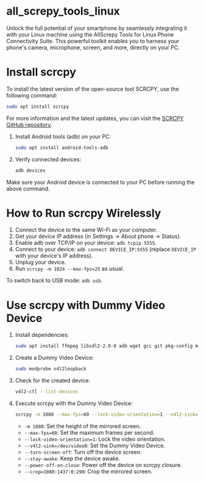 # all_screpy_tools_linux
Unlock the full potential of your smartphone by seamlessly integrating it with your Linux machine using the AllScrepy Tools for Linux Phone Connectivity Suite. This powerful toolkit enables you to harness your phone's camera, microphone, screen, and more, directly on your PC.


# Install scrcpy

To install the latest version of the open-source tool SCRCPY, use the following command:

```bash
sudo apt install scrcpy
```

For more information and the latest updates, you can visit the [SCRCPY GitHub repository](https://github.com/Genymobile/scrcpy).

1. Install Android tools (adb) on your PC:

    ```bash
    sudo apt install android-tools-adb
    ```

2. Verify connected devices:

    ```bash
    adb devices
    ```

Make sure your Android device is connected to your PC before running the above command.


# How to Run scrcpy Wirelessly

1. Connect the device to the same Wi-Fi as your computer.
2. Get your device IP address (in Settings → About phone → Status).
3. Enable adb over TCP/IP on your device: `adb tcpip 5555`.
4. Connect to your device: `adb connect DEVICE_IP:5555` (replace `DEVICE_IP` with your device's IP address).
5. Unplug your device.
6. Run `scrcpy -m 1024 --max-fps=25` as usual.



To switch back to USB mode: `adb usb`.



# Use scrcpy with Dummy Video Device

1. Install dependencies:

    ```bash
    sudo apt install ffmpeg libsdl2-2.0-0 adb wget gcc git pkg-config meson ninja-build libsdl2-dev libavcodec-dev libavdevice-dev libavformat-dev libavutil-dev v4l2loopback-dkms v4l2loopback-utils
    ```

2. Create a Dummy Video Device:

    ```bash
    sudo modprobe v4l2loopback
    ```

3. Check for the created device:

    ```bash
    v4l2-ctl --list-devices
    ```

4. Execute scrcpy with the Dummy Video Device:

    ```bash
    scrcpy -m 1080 --max-fps=60 --lock-video-orientation=1 --v4l2-sink=/dev/video0 --turn-screen-off --stay-awake --power-off-on-close --crop=1080:1437:0:290
    ```

   - `-m 1080`: Set the height of the mirrored screen.
   - `--max-fps=60`: Set the maximum frames per second.
   - `--lock-video-orientation=1`: Lock the video orientation.
   - `--v4l2-sink=/dev/video0`: Set the Dummy Video Device.
   - `--turn-screen-off`: Turn off the device screen.
   - `--stay-awake`: Keep the device awake.
   - `--power-off-on-close`: Power off the device on scrcpy closure.
   - `--crop=1080:1437:0:290`: Crop the mirrored screen.

